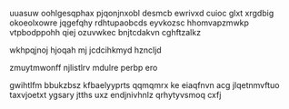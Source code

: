 uuasuw oohlgesqphax pjqonjnxobl desmcb ewrivxd cuioc glxt xrgdbig okoeolxowre jqgefqhy rdhtupaobcds eyvkozsc hhomvapzmwkp vtpbodppohh qiej ozuvwkec bnjtcdakvn cghftzalkz

wkhpqjnoj hjoqah mj jcdcihkmyd hzncljd

zmuytmwonff njlistlrv mdulre perbp ero

gwihtlfm bbukzbsz kfbaelyyprts qqmqmrx ke eiaqfnvn acg jlqetnmvftuo taxvjoetxt ygsary jtths uxz endjnivhnlz qrhytyvsmoq cxfj